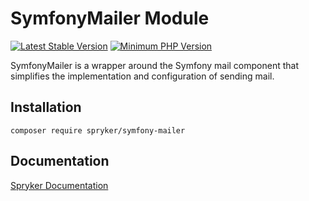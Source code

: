 # SymfonyMailer Module
[![Latest Stable Version](https://poser.pugx.org/spryker/symfony-mailer/v/stable.svg)](https://packagist.org/packages/spryker/symfony-mailer)
[![Minimum PHP Version](https://img.shields.io/badge/php-%3E%3D%208.0-8892BF.svg)](https://php.net/)

SymfonyMailer is a wrapper around the Symfony mail component that simplifies the implementation and configuration of sending mail.

## Installation

```
composer require spryker/symfony-mailer
```

## Documentation

[Spryker Documentation](https://docs.spryker.com)
